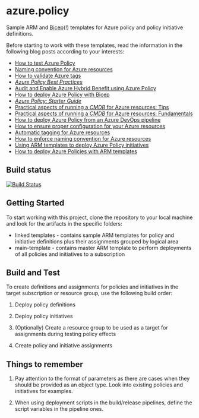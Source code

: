 # azure.policy

Sample ARM and [Bicep](https://github.com/Azure/bicep)(!) templates for Azure policy and policy initiative definitions.

Before starting to work with these templates, read the information in the following blog posts according to your interests:

* [How to test Azure Policy](https://andrewmatveychuk.com/how-to-test-azure-policy)
* [Naming convention for Azure resources](https://andrewmatveychuk.com/naming-convention-for-azure-resources/)
* [How to validate Azure tags](https://andrewmatveychuk.com/how-to-validate-azure-tags/)
* _[Azure Policy Best Practices](https://andrewmatveychuk.com/azure-policy-best-practices/)_
* [Audit and Enable Azure Hybrid Benefit using Azure Policy](https://andrewmatveychuk.com/audit-and-enable-azure-hybrid-benefit-using-azure-policy/)
* [How to deploy Azure Policy with Bicep](https://andrewmatveychuk.com/how-to-deploy-azure-policy-with-bicep/)
* _[Azure Policy: Starter Guide](https://andrewmatveychuk.com/azure-policy-starter-guide/)_
* [Practical aspects of running a _CMDB_ for Azure resources: Tips](https://andrewmatveychuk.com/practical-aspects-of-running-a-cmdb-for-azure-resources-tips/)
* [Practical aspects of running a _CMDB_ for Azure resources: Fundamentals](https://andrewmatveychuk.com/practical-aspects-of-running-a-cmdb-for-azure-resources-fundamentals/)
* [How to deploy Azure Policy from an Azure DevOps pipeline](https://andrewmatveychuk.com/how-to-deploy-azure-policy-from-an-azure-devops-pipeline/)
* [How to ensure proper configuration for your Azure resources](https://andrewmatveychuk.com/how-to-ensure-proper-configuration-for-your-azure-resources/)
* [Automatic tagging for Azure resources](https://andrewmatveychuk.com/automatic-tagging-for-azure-resources/)
* [How to enforce naming convention for Azure resources](https://andrewmatveychuk.com/how-to-enforce-naming-convention-for-azure-resources/)
* [Using ARM templates to deploy Azure Policy initiatives](https://andrewmatveychuk.com/using-arm-templates-to-deploy-azure-policy-initiatives/)
* [How to deploy Azure Policies with ARM templates](https://andrewmatveychuk.com/how-to-deploy-azure-policies-with-arm-templates/)

## Build status

[![Build Status](https://dev.azure.com/matveychuk/azure.policy/_apis/build/status/andrewmatveychuk.azure.policy?branchName=master)](https://dev.azure.com/matveychuk/azure.policy/_build/latest?definitionId=3&branchName=master)

## Getting Started

To start working with this project, clone the repository to your local machine and look for the artifacts in the specific folders:

* linked templates - contains sample ARM templates for policy and initiative definitions plus their assignments grouped by logical area
* main-template - contains master ARM template to perform deployments of all policies and initiatives to a subscription

## Build and Test

To create definitions and assignments for policies and initiatives in the target subscription or resource group, use the following build order:

1. Deploy policy definitions

2. Deploy policy initiatives

3. (Optionally) Create a resource group to be used as a target for assignments during testing policy effects

4. Create policy and initiative assignments

## Things to remember

1. Pay attention to the format of parameters as there are cases when they should be provided as an object type. Look into existing policies and initiatives for examples.

2. When using deployment scripts in the build/release pipelines, define the script variables in the pipeline ones.
